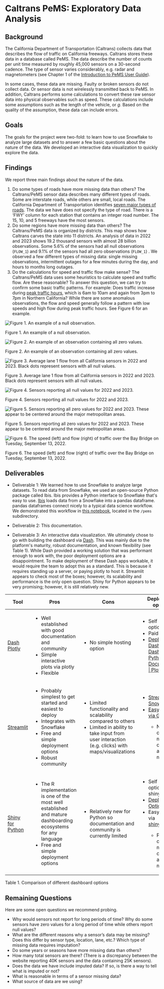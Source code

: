 # Caltrans PeMS: Exploratory Data Analysis

## Background

The California Department of Transportation (Caltrans) collects data that describes the flow of traffic on California freeways. Caltrans stores these data in a database called PeMS. The data describe the number of counts per unit time measured by roughly 45,000 sensors on a 30-second cadence. The type of sensor varies considerably, e.g. radar and magnetometers (see Chapter 1 of the [Introduction to PeMS User Guide](https://pems.dot.ca.gov/Papers/PeMS_Intro_User_Guide_v6.pdf)).

In some cases, these data are missing. Faulty or broken sensors do not collect data. Or sensor data is not wirelessly transmitted back to PeMS. In addition, Caltrans performs some calculations to convert these raw sensor data into physical observables such as speed. These calculations include some assumptions such as the length of the vehicle, or *g*. Based on the quality of the assumption, these data can include errors.

## Goals
The goals for the project were two-fold: to learn how to use Snowflake to analyze large datasets and to answer a few basic questions about the nature of the data. We developed an interactive data visualization to quickly explore the data.

## Findings

We report three main findings about the nature of the data.

1. Do some types of roads have more missing data than others? The Caltrans/PeMS sensor data describes many different types of roads. Some are interstate roads, while others are small, local roads. The California Department of Transportation identifies [seven major types of roads](https://dot.ca.gov/programs/research-innovation-system-information/office-of-highway-system-information-performance/functional-classification). The data we have does not specify the type of road. There is a ‘FWY’ column for each station that contains an integer road number. The 15, 10, and 5 freeways have the most sensors.
2. Do some regions have more missing data than others? The Caltrans/PeMS data is organized by districts. This map shows how Caltrans carves the state into 11 districts. An analysis of data in 2022 and 2023 shows 19.2 thousand sensors with almost 28 billion observations. Some 5.6% of the sensors had all null observations (`FLOW_1`) and 9.1% of the sensors had all zero observations (`FLOW_1`) . We observed a few different types of missing data: single missing observations, intermittent outages for a few minutes during the day, and hours to months long outages.
3. Do the calculations for speed and traffic flow make sense? The Caltrans/PeMS data uses some heuristics to calculate speed and traffic flow. Are these reasonable? To answer this question, we can try to confirm some basic traffic patterns. For example: Does traffic increase during [peak traffic hours](https://dot.ca.gov/programs/traffic-operations/hov), which is 6am to 10am and again from 3pm to 7pm in Northern California? While there are some anomalous observations, the flow and speed generally follow a pattern with low speeds and high flow during peak traffic hours. See Figure 6 for an example.

![Figure 1. An example of a null observation.](/images/fig1.png)

Figure 1. An example of a null observation.

![Figure 2. An example of an observation containing all zero values.](/images/fig2.png)

Figure 2. An example of an observation containing all zero values.

![Figure 3. Average lane 1 flow from all California sensors in 2022 and 2023. Black dots represent sensors with all null values.](/images/fig3.png)

Figure 3. Average lane 1 flow from all California sensors in 2022 and 2023. Black dots represent sensors with all null values.

![Figure 4. Sensors reporting all null values for 2022 and 2023.](/images/fig4.png)

Figure 4. Sensors reporting all null values for 2022 and 2023.

![Figure 5. Sensors reporting all zero values for 2022 and 2023. These appear to be centered around the major metropolitan areas.](/images/fig5.png)

Figure 5. Sensors reporting all zero values for 2022 and 2023. These appear to be centered around the major metropolitan areas.

![Figure 6. The speed (left) and flow (right) of traffic over the Bay Bridge on Tuesday, September 13, 2022.](/images/fig6.png)

Figure 6. The speed (left) and flow (right) of traffic over the Bay Bridge on Tuesday, September 13, 2022.

## Deliverables

* Deliverable 1: We learned how to use Snowflake to analyze large datasets. To read data from Snowflake, we used an open-source Python package called Ibis. Ibis provides a Python interface to Snowflake that's easy to use. [Ibis](https://ibis-project.org/) loads data from a Snowflake into a pandas dataframe. pandas dataframes connect nicely to a typical data science workflow. We demonstrated this workflow in [this notebook](https://github.com/cagov/caldata-mdsa-caltrans-pems/blob/main/pems/missing_data.ipynb), located in the `/pems` subdirectory.

* Deliverable 2: This documentation.

* Deliverable 3: An interactive data visualization. We ultimately chose to go with building the dashboard via [Dash](https://dash.plotly.com). This was mainly due to the platform's maturity, robust documentation, and known flexibility (see Table 1). While Dash provided a working solution that was performant enough to work with, the poor deployment options are a disappointment. To make deployment of these Dash apps workable, it would require the team to adopt this as a standard. This is because it requires standing up a server, or paying plotly to host it. Streamlit appears to check most of the boxes; however, its scalability and performance is the only open question. Shiny for Python appears to be very promising; however, it is still relatively new.

| Tool | Pros | Cons | Deployment options |
| ---- | ---- | ---- | ------------------ |
[Dash Plotly](https://dash.plotly.com/) |  <ul><li> Well established with good documentation and community</li><li>Simple interactive plots via plotly<li>Flexible</li></ul> | <ul><li>No simple hosting option</li></ul> | <ul><li>Self hosted options</li><li>Paid options</li><li>[Deploy Your Dash App \| Dash for Python Documentation \| Plotly](https://dash.plotly.com/deployment)</li></ul> |
[Streamlit](https://streamlit.io/) | <ul><li>Probably simplest to get started and easiest to deploy</li><li>Integrates with Snowflake</li><li>Free and simple deployment options</li><li>Robust community | <ul><li>Limited functionality and scalability compared to others</li><li>Limited in ability to take input from user interaction (e.g. clicks) with maps/visualizations</li></ul> | <ul><li> [Streamlit in Snowflake](https://www.snowflake.com/en/data-cloud/overview/streamlit-in-snowflake/)</li><li>[Easy and free via Github](https://streamlit.io/cloud)</li><ul><li>No paid options for more compute and memory</ul></li> |
[Shiny for Python](https://shiny.posit.co/py/) | <ul><li>The R implementation is one of the most well established and mature dashboarding ecosystems for any language</li><li>Free and simple deployment options | <ul><li>Relatively new for Python so documentation and community is currently limited | <ul><li>Self hosted options via shiny server</li><li>[Deployment Options](https://shiny.posit.co/py/docs/deploy.html)</li><li>Easy and free via [shinyapps.io](https://www.shinyapps.io/)</li><ul><li>Paid options for more compute and memory    |

Table 1. Comparison of different dashboard options

## Remaining Questions
Here are some open questions we recommend probing.

* Why would sensors not report for long periods of time? Why do some sensors have zero values for a long period of time while others report null values?
* What are the different reasons why a sensor’s data may be missing? Does this differ by sensor type, location, lane, etc.? Which type of missing data requires imputation?
* Do some years or seasons have more missing data than others?
* How many total sensors are there? (There is a discrepancy between the website reporting 40K sensors and the data containing 25K sensors).
* Does the data we have include imputed data? If so, is there a way to tell what is imputed or not?
* What is reasonable in terms of a sensor missing data?
* What source of data are we using?
